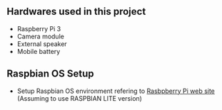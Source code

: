 

Hardwares used in this project
-------
* Raspberry Pi 3
* Camera module
* External speaker
* Mobile battery


Raspbian OS Setup
-------
* Setup Raspbian OS environment refering to [Rasbpberry Pi web site](https://www.raspberrypi.org/documentation/installation/installing-images/) (Assuming to use RASPBIAN LITE version)
